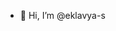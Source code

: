 - 👋 Hi, I’m @eklavya-s


<!---
eklavya-s/eklavya-s is a ✨ special ✨ repository because its `README.md` (this file) appears on your GitHub profile.
You can click the Preview link to take a look at your changes.
--->
